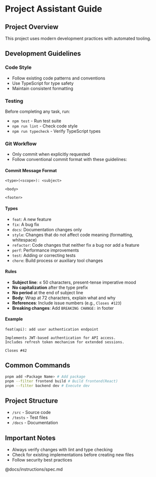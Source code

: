 # Project Assistant Guide

## Project Overview
This project uses modern development practices with automated tooling.

## Development Guidelines

### Code Style
- Follow existing code patterns and conventions
- Use TypeScript for type safety
- Maintain consistent formatting

### Testing
Before completing any task, run:
- `npm test` - Run test suite
- `npm run lint` - Check code style
- `npm run typecheck` - Verify TypeScript types

### Git Workflow
- Only commit when explicitly requested
- Follow conventional commit format with these guidelines:

#### Commit Message Format
```
<type>(<scope>): <subject>

<body>

<footer>
```

#### Types
- `feat`: A new feature
- `fix`: A bug fix
- `docs`: Documentation changes only
- `style`: Changes that do not affect code meaning (formatting, whitespace)
- `refactor`: Code changes that neither fix a bug nor add a feature
- `perf`: Performance improvements
- `test`: Adding or correcting tests
- `chore`: Build process or auxiliary tool changes

#### Rules
- **Subject line**: ≤ 50 characters, present-tense imperative mood
- **No capitalization** after the type prefix
- **No period** at the end of subject line
- **Body**: Wrap at 72 characters, explain what and why
- **References**: Include issue numbers (e.g., `Closes #123`)
- **Breaking changes**: Add `BREAKING CHANGE:` in footer

#### Example
```
feat(api): add user authentication endpoint

Implements JWT-based authentication for API access.
Includes refresh token mechanism for extended sessions.

Closes #42
```

## Common Commands
```bash
pnpm add <Package Name> # Add package
pnpm --filter frontend build # Build frontend(React)
pnpm --filter backend dev # Execute dev
```

## Project Structure
- `/src` - Source code
- `/tests` - Test files
- `/docs` - Documentation

## Important Notes
- Always verify changes with lint and type checking
- Check for existing implementations before creating new files
- Follow security best practices

@docs/instructions/spec.md
